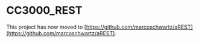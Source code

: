 # CC3000_REST

This project has now moved to [https://github.com/marcoschwartz/aREST](https://github.com/marcoschwartz/aREST).
